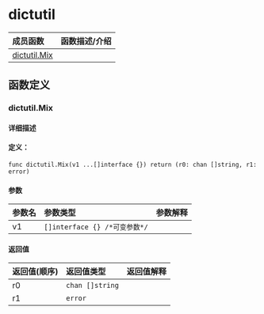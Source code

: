 # dictutil


|成员函数|函数描述/介绍|
|:------|:--------|
 | [dictutil.Mix](#dictutilmix) |  |




 



## 函数定义

### dictutil.Mix



#### 详细描述



#### 定义：

`func dictutil.Mix(v1 ...[]interface {}) return (r0: chan []string, r1: error)`


#### 参数

|参数名|参数类型|参数解释|
|:-----------|:---------- |:-----------|
| v1 | `[]interface {} /*可变参数*/` |   |





#### 返回值

|返回值(顺序)|返回值类型|返回值解释|
|:-----------|:---------- |:-----------|
| r0 | `chan []string` |   |
| r1 | `error` |   |


 


